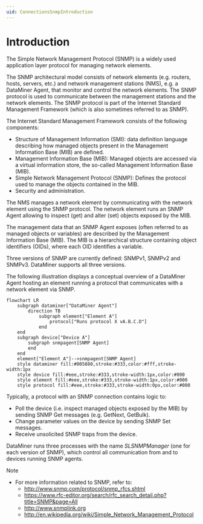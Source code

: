 ```yaml
---
uid: ConnectionsSnmpIntroduction
---
```


# Introduction

The Simple Network Management Protocol (SNMP) is a widely used application layer protocol for managing network elements.

The SNMP architectural model consists of network elements (e.g. routers, hosts, servers, etc.) and network management stations (NMS), e.g. a DataMiner Agent, that monitor and control the network elements. The SNMP protocol is used to communicate between the management stations and the network elements. The SNMP protocol is part of the Internet Standard Management Framework (which is also sometimes referred to as SNMP).

The Internet Standard Management Framework consists of the following components:

- Structure of Management Information (SMI): data definition language describing how managed objects present in the Management Information Base (MIB) are defined.
- Management Information Base (MIB): Managed objects are accessed via a virtual information store, the so-called Management Information Base (MIB).
- Simple Network Management Protocol (SNMP): Defines the protocol used to manage the objects contained in the MIB.
- Security and administration.

The NMS manages a network element by communicating with the network element using the SNMP protocol. The network element runs an SNMP Agent allowing to inspect (get) and alter (set) objects exposed by the MIB.

The management data that an SNMP Agent exposes (often referred to as managed objects or variables) are described by the Management Information Base (MIB). The MIB is a hierarchical structure containing object identifiers (OIDs), where each OID identifies a variable.

Three versions of SNMP are currently defined: SNMPv1, SNMPv2 and SNMPv3. DataMiner supports all three versions.

The following illustration displays a conceptual overview of a DataMiner Agent hosting an element running a protocol that communicates with a network element via SNMP.

```mermaid
flowchart LR
    subgraph dataminer["DataMiner Agent"]
        direction TB
            subgraph element["Element A"]
                protocol["Runs protocol X vA.B.C.D"]
            end
    end
    subgraph device["Device A"]
        subgraph snmpagent[SNMP Agent]
        end
    end
    element["Element A"]-->snmpagent[SNMP Agent]
    style dataminer fill:#005880,stroke:#333,color:#fff,stroke-width:1px
    style device fill:#eee,stroke:#333,stroke-width:1px,color:#000
    style element fill:#eee,stroke:#333,stroke-width:1px,color:#000
    style protocol fill:#eee,stroke:#333,stroke-width:0px,color:#000
```

Typically, a protocol with an SNMP connection contains logic to:

- Poll the device (i.e. inspect managed objects exposed by the MIB) by sending SNMP Get messages (e.g. GetNext, GetBulk).
- Change parameter values on the device by sending SNMP Set messages.
- Receive unsolicited SNMP traps from the device.

DataMiner runs three processes with the name *SLSNMPManager* (one for each version of SNMP), which control all communication from and to devices running SNMP agents.

> [!NOTE]
>
> - For more information related to SNMP, refer to:
>    - http://www.snmp.com/protocol/snmp_rfcs.shtml
>    - https://www.rfc-editor.org/search/rfc_search_detail.php?title=SNMP&page=All
>    - http://www.snmplink.org 
>    - http://en.wikipedia.org/wiki/Simple_Network_Management_Protocol
